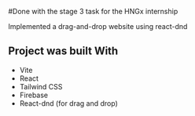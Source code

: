 #Done with the stage 3 task for the HNGx internship

Implemented a drag-and-drop website using react-dnd

## Project was built With

- Vite
- React
- Tailwind CSS 
- Firebase 
- React-dnd (for drag and drop)
